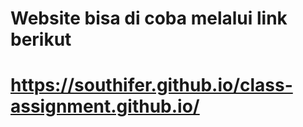 # Website bisa di coba melalui link berikut
# https://southifer.github.io/class-assignment.github.io/